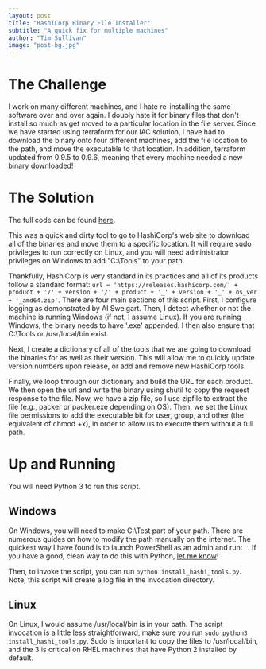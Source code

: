 ```yaml
---
layout: post
title: "HashiCorp Binary File Installer"
subtitle: "A quick fix for multiple machines"
author: "Tim Sullivan"
image: "post-bg.jpg"
---
```


# The Challenge
I work on many different machines, and I hate re-installing the same software over and over again. I doubly hate it for binary files that don't install so much as get moved to a particular location in the file server. Since we have started using terraform for our IAC solution, I have had to download the binary onto four different machines, add the file location to the path, and move the executable to that location. In addition, terraform updated from 0.9.5 to 0.9.6, meaning that every machine needed a new binary downloaded!

# The Solution
The full code can be found [here](https://gist.github.com/tjsullivan1/8e489e68f3b7b5c0827540795cef2608). 

This was a quick and dirty tool to go to HashiCorp's web site to download all of the binaries and move them to a specific location. It will require sudo privileges to run correctly on Linux, and you will need administrator privileges on Windows to add "C:\Tools" to your path.

Thankfully, HashiCorp is very standard in its practices and all of its products follow a standard format: 
`url = 'https://releases.hashicorp.com/' + product + '/' + version + '/' + product + '_' + version + '_' + os_ver + '_amd64.zip'`. There are four main sections of this script. First, I configure logging as demonstrated by Al Sweigart. Then, I detect whether or not the machine is running Windows (if not, I assume Linux). If you are running Windows, the binary needs to have '.exe' appended. I then also ensure that C:\Tools or /usr/local/bin exist.

Next, I create a dictionary of all of the tools that we are going to download the binaries for as well as their version. This will allow me to quickly update version numbers upon release, or add and remove new HashiCorp tools. 

Finally, we loop through our dictionary and build the URL for each product. We then open the url and write the binary using shutil to copy the request response to the file. Now, we have a zip file, so I use zipfile to extract the file (e.g., packer or packer.exe depending on OS). Then, we set the Linux file permissions to add the executable bit for user, group, and other (the equivalent of chmod +x), in order to allow us to execute them without a full path. 

# Up and Running
You will need Python 3 to run this script. 

## Windows
On Windows, you will need to make C:\Test part of your path. There are numerous guides on how to modify the path manually on the internet. The quickest way I have found is to launch PowerShell as an admin and run: ` `. If you have a good, clean way to do this with Python, [let me know](https://tjsullivan1.github.io/contact)!

Then, to invoke the script, you can run `python install_hashi_tools.py`. Note, this script will create a log file in the invocation directory. 

## Linux 
On Linux, I would assume /usr/local/bin is in your path. The script invocation is a little less straightforward, make sure you run `sudo python3 install_hashi_tools.py`. Sudo is important to copy the files to /usr/local/bin, and the 3 is critical on RHEL machines that have Python 2 installed by default. 
